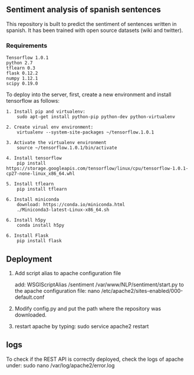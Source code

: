 ## Sentiment analysis of spanish sentences
This repository is built to predict the sentiment of sentences written in spanish. It has been trained with open source datasets (wiki and twitter). 

### Requirements
    Tensorflow 1.0.1
    python 2.7
    tflearn 0.3
    flask 0.12.2
    numpy 1.12.1
    scipy 0.19.0

To deploy into the server, first, create a new environment and install tensorflow as follows:

    1. Install pip and virtualenv: 
        sudo apt-get install python-pip python-dev python-virtualenv

    2. Create virual env environment:
        virtualenv --system-site-packages ~/tensorflow.1.0.1

    3. Activate the virtualenv environment
        source ~/tensorflow.1.0.1/bin/activate
    
    4. Install tensorflow
        pip install https://storage.googleapis.com/tensorflow/linux/cpu/tensorflow-1.0.1-cp27-none-linux_x86_64.whl

    5. Install tflearn
        pip install tflearn
    
    6. Install miniconda
        download: https://conda.io/miniconda.html
        ./Miniconda3-latest-Linux-x86_64.sh
        
    6. Install h5py
        conda install h5py
    
    6. Install Flask
        pip install flask



    
## Deployment

1. Add script alias to apache configuration file

    add: WSGIScriptAlias /sentiment /var/www/NLP/sentiment/start.py to the apache configuration file:
        nano /etc/apache2/sites-enabled/000-default.conf

2. Modify config.py and put the path where the repository was downloaded.

3. restart apache by typing: sudo service apache2 restart


## logs

To check if the REST API is correctly deployed, check the logs of apache under: 
    sudo nano /var/log/apache2/error.log

